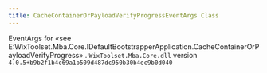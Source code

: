 ```yaml
---
title: CacheContainerOrPayloadVerifyProgressEventArgs Class
---
```

EventArgs for «see E:WixToolset.Mba.Core.IDefaultBootstrapperApplication.CacheContainerOrPayloadVerifyProgress» .
`WixToolset.Mba.Core.dll` version `4.0.5+b9b2f1b4c69a1b509d487dc950b30b4ec9b0d040`
